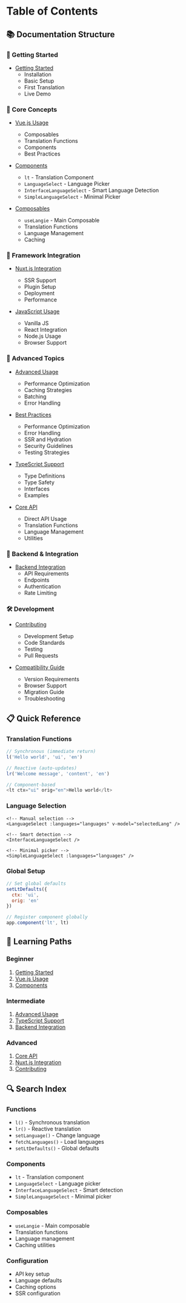 # Table of Contents

## 📚 Documentation Structure

### 🚀 Getting Started

- [Getting Started](./getting-started.md)
  - Installation
  - Basic Setup
  - First Translation
  - Live Demo

### 🎯 Core Concepts

- [Vue.js Usage](./vue.md)
  - Composables
  - Translation Functions
  - Components
  - Best Practices

- [Components](./components.md)
  - `lt` - Translation Component
  - `LanguageSelect` - Language Picker
  - `InterfaceLanguageSelect` - Smart Language Detection
  - `SimpleLanguageSelect` - Minimal Picker

- [Composables](./composables.md)
  - `useLangie` - Main Composable
  - Translation Functions
  - Language Management
  - Caching

### 🔧 Framework Integration

- [Nuxt.js Integration](./nuxt.md)
  - SSR Support
  - Plugin Setup
  - Deployment
  - Performance

- [JavaScript Usage](./javascript.md)
  - Vanilla JS
  - React Integration
  - Node.js Usage
  - Browser Support

### 📖 Advanced Topics

- [Advanced Usage](./advanced-usage.md)
  - Performance Optimization
  - Caching Strategies
  - Batching
  - Error Handling

- [Best Practices](./best-practices.md)
  - Performance Optimization
  - Error Handling
  - SSR and Hydration
  - Security Guidelines
  - Testing Strategies

- [TypeScript Support](./typescript.md)
  - Type Definitions
  - Type Safety
  - Interfaces
  - Examples

- [Core API](./core-api.md)
  - Direct API Usage
  - Translation Functions
  - Language Management
  - Utilities

### 🔌 Backend & Integration

- [Backend Integration](./backend-integration.md)
  - API Requirements
  - Endpoints
  - Authentication
  - Rate Limiting

### 🛠️ Development

- [Contributing](./contributing.md)
  - Development Setup
  - Code Standards
  - Testing
  - Pull Requests

- [Compatibility Guide](../COMPATIBILITY.md)
  - Version Requirements
  - Browser Support
  - Migration Guide
  - Troubleshooting

## 📋 Quick Reference

### Translation Functions

```javascript
// Synchronous (immediate return)
l('Hello world', 'ui', 'en')

// Reactive (auto-updates)
lr('Welcome message', 'content', 'en')

// Component-based
<lt ctx="ui" orig="en">Hello world</lt>
```

### Language Selection

```vue
<!-- Manual selection -->
<LanguageSelect :languages="languages" v-model="selectedLang" />

<!-- Smart detection -->
<InterfaceLanguageSelect />

<!-- Minimal picker -->
<SimpleLanguageSelect :languages="languages" />
```

### Global Setup

```javascript
// Set global defaults
setLtDefaults({
  ctx: 'ui',
  orig: 'en'
})

// Register component globally
app.component('lt', lt)
```

## 🎯 Learning Paths

### Beginner

1. [Getting Started](./getting-started.md)
2. [Vue.js Usage](./vue.md)
3. [Components](./components.md)

### Intermediate

1. [Advanced Usage](./advanced-usage.md)
2. [TypeScript Support](./typescript.md)
3. [Backend Integration](./backend-integration.md)

### Advanced

1. [Core API](./core-api.md)
2. [Nuxt.js Integration](./nuxt.md)
3. [Contributing](./contributing.md)

## 🔍 Search Index

### Functions

- `l()` - Synchronous translation
- `lr()` - Reactive translation
- `setLanguage()` - Change language
- `fetchLanguages()` - Load languages
- `setLtDefaults()` - Global defaults

### Components

- `lt` - Translation component
- `LanguageSelect` - Language picker
- `InterfaceLanguageSelect` - Smart detection
- `SimpleLanguageSelect` - Minimal picker

### Composables

- `useLangie` - Main composable
- Translation functions
- Language management
- Caching utilities

### Configuration

- API key setup
- Language defaults
- Caching options
- SSR configuration
